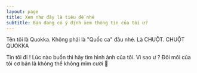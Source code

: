 ```yaml
---
layout: page
title: Xem như đây là tiêu đề nhé
subtitle: Bạn đang có ý định xem thông tin của tôi ư?
---
```


Tên tôi là Quokka. Không phải là "Quốc ca" đâu nhé. Là CHUỘT. CHUỘT QUOKKA

Tin tôi đi ! Lúc nào buồn thì hãy tìm hình ảnh của tôi. Vì sao ư ? Đôi môi của tôi cơ bản là không thể không mỉm cười 🤣
